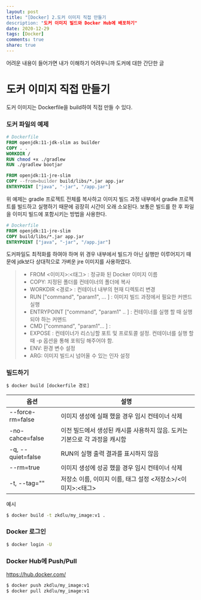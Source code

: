 ```yaml
---
layout: post
title: "[Docker] 2.도커 이미지 직접 만들기
description: "도커 이미지 빌드와 Docker Hub에 배포하기"
date: 2020-12-29
tags: [Docker]
comments: true
share: true
---
```

어려운 내용이 들어가면 내가 이해하기 어려우니까 도커에 대한 간단한 글



# 도커 이미지 직접 만들기

도커 이미지는 Dockerfile을 build하여 직접 만들 수 있다.  

### 도커 파일의 예제

 ```dockerfile
# Dockerfile
FROM openjdk:11-jdk-slim as builder
COPY . .
WORKDIR /
RUN chmod +x ./gradlew
RUN ./gradlew bootjar

FROM openjdk:11-jre-slim
COPY --from=builder build/libs/*.jar app.jar
ENTRYPOINT ["java", "-jar", "/app.jar"]
 ```
위 예제는 gradle 프로젝트 전체를 복사하고 이미지 빌드 과정 내부에서 gradle 프로젝트를 빌드하고 실행하기 때문에 굉장히 시간이 오래 소요된다. 보통은 빌드를 한 후 파일을 이미지 빌드에 포함시키는 방법을 사용한다.

```dockerfile
# Dockerfile
FROM openjdk:11-jre-slim
COPY build/libs/*.jar app.jar
ENTRYPOINT ["java", "-jar", "/app.jar"]
```

도커파일도 최적화를 하여야 하며 위 경우 내부에서 빌드가 아닌 실행만 이루어지기 때문에 jdk보다 상대적으로 가벼운 jre 이미지를 사용하였다.

> - FROM <이미지>:<태그> : 정규화 된 Docker 이미지 이름
> - COPY: 지정된 폴더를 컨테이너의 폴더에 복사
> - WORKDIR <경로> : 컨테이너 내부의 현재 디렉토리 변경
> - RUN ["command", "param1", ... ] :  이미지 빌드 과정에서 필요한 커맨드 실행
> - ENTRYPOINT ["command", "param1" .. ] : 컨테이너를 실행 할 때 실행되야 하는 커맨드
> - CMD ["command", "param1"... ] : 
> - EXPOSE <port> : 컨테이너가 리스닝할 포트 및 프로토콜 설정. 컨테이너를 실행 할 때 -p 옵션을 통해 포워딩 해주어야 함.
> - ENV: 환경 변수 설정
> - ARG: 이미지 빌드시 넘어올 수 있는 인자 설정

### 빌드하기

```bash
$ docker build [dockerfile 경로]
```

| 옵션              | 설명                                                         |
| ----------------- | ------------------------------------------------------------ |
| --force-rm=false  | 이미지 생성에 실패 했을 경우 임시 컨테이너 삭제              |
| -no-cahce=false   | 이전 빌드에서 생성된 캐시를 사용하지 않음. 도커는 기본으로 각 과정을 캐시함 |
| -q, --quiet=false | RUN의  실행 출력 결과를 표시하지 않음                        |
| --rm=true         | 이미지 생성에 성공 했을 경우 임시 컨테이너 삭제              |
| -t, --tag=""      | 저장소 이름, 이미지 이름, 태그 설정  <저장소>/<이미지>:<태그> |

예시

```bash
$ docker build -t zkdlu/my_image:v1 .
```



### Docker 로그인

```bash
$ docker login -U
```

### Docker Hub에 Push/Pull

https://hub.docker.com/

```bash
$ docker push zkdlu/my_image:v1
$ docker pull zkdlu/my_image:v1
```

